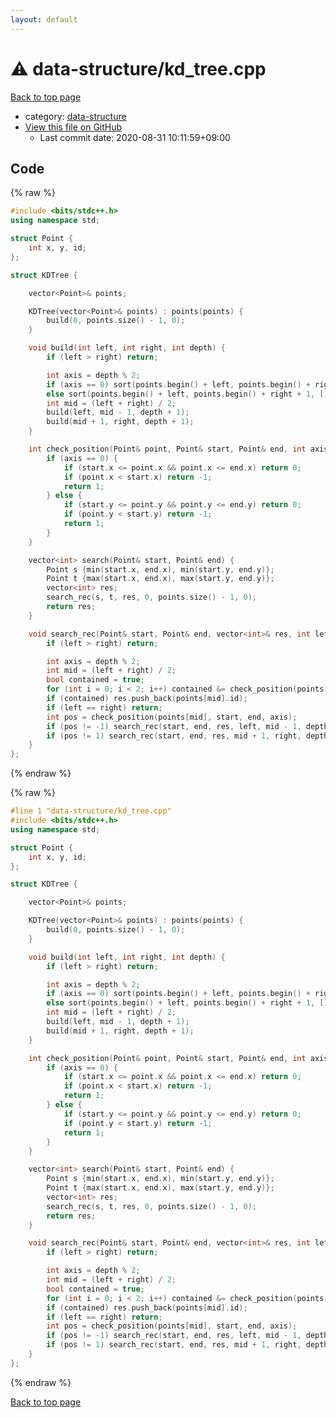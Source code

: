 ```yaml
---
layout: default
---
```


<!-- mathjax config similar to math.stackexchange -->
<script type="text/javascript" async
  src="https://cdnjs.cloudflare.com/ajax/libs/mathjax/2.7.5/MathJax.js?config=TeX-MML-AM_CHTML">
</script>
<script type="text/x-mathjax-config">
  MathJax.Hub.Config({
    TeX: { equationNumbers: { autoNumber: "AMS" }},
    tex2jax: {
      inlineMath: [ ['$','$'] ],
      processEscapes: true
    },
    "HTML-CSS": { matchFontHeight: false },
    displayAlign: "left",
    displayIndent: "2em"
  });
</script>

<script type="text/javascript" src="https://cdnjs.cloudflare.com/ajax/libs/jquery/3.4.1/jquery.min.js"></script>
<script src="https://cdn.jsdelivr.net/npm/jquery-balloon-js@1.1.2/jquery.balloon.min.js" integrity="sha256-ZEYs9VrgAeNuPvs15E39OsyOJaIkXEEt10fzxJ20+2I=" crossorigin="anonymous"></script>
<script type="text/javascript" src="../../assets/js/copy-button.js"></script>
<link rel="stylesheet" href="../../assets/css/copy-button.css" />


# :warning: data-structure/kd_tree.cpp

<a href="../../index.html">Back to top page</a>

* category: <a href="../../index.html#36397fe12f935090ad150c6ce0c258d4">data-structure</a>
* <a href="{{ site.github.repository_url }}/blob/master/data-structure/kd_tree.cpp">View this file on GitHub</a>
    - Last commit date: 2020-08-31 10:11:59+09:00




## Code

<a id="unbundled"></a>
{% raw %}
```cpp
#include <bits/stdc++.h>
using namespace std;

struct Point {
    int x, y, id;
};

struct KDTree {

    vector<Point>& points;

    KDTree(vector<Point>& points) : points(points) {
        build(0, points.size() - 1, 0);
    }

    void build(int left, int right, int depth) {
        if (left > right) return;

        int axis = depth % 2;
        if (axis == 0) sort(points.begin() + left, points.begin() + right + 1, [](const auto& p1, const auto& p2) { return p1.x < p2.x; });
        else sort(points.begin() + left, points.begin() + right + 1, [](const auto& p1, const auto& p2) { return p1.y < p2.y; });
        int mid = (left + right) / 2;
        build(left, mid - 1, depth + 1);
        build(mid + 1, right, depth + 1);
    }

    int check_position(Point& point, Point& start, Point& end, int axis) {
        if (axis == 0) {
            if (start.x <= point.x && point.x <= end.x) return 0;
            if (point.x < start.x) return -1;
            return 1;
        } else {
            if (start.y <= point.y && point.y <= end.y) return 0;
            if (point.y < start.y) return -1;
            return 1;
        }
    }

    vector<int> search(Point& start, Point& end) {
        Point s {min(start.x, end.x), min(start.y, end.y)};
        Point t {max(start.x, end.x), max(start.y, end.y)};
        vector<int> res;
        search_rec(s, t, res, 0, points.size() - 1, 0);
        return res;
    }

    void search_rec(Point& start, Point& end, vector<int>& res, int left, int right, int depth) {
        if (left > right) return;

        int axis = depth % 2;
        int mid = (left + right) / 2;
        bool contained = true;
        for (int i = 0; i < 2; i++) contained &= check_position(points[mid], start, end, i) == 0;
        if (contained) res.push_back(points[mid].id);
        if (left == right) return;
        int pos = check_position(points[mid], start, end, axis);
        if (pos != -1) search_rec(start, end, res, left, mid - 1, depth + 1);
        if (pos != 1) search_rec(start, end, res, mid + 1, right, depth + 1);
    }
};
```
{% endraw %}

<a id="bundled"></a>
{% raw %}
```cpp
#line 1 "data-structure/kd_tree.cpp"
#include <bits/stdc++.h>
using namespace std;

struct Point {
    int x, y, id;
};

struct KDTree {

    vector<Point>& points;

    KDTree(vector<Point>& points) : points(points) {
        build(0, points.size() - 1, 0);
    }

    void build(int left, int right, int depth) {
        if (left > right) return;

        int axis = depth % 2;
        if (axis == 0) sort(points.begin() + left, points.begin() + right + 1, [](const auto& p1, const auto& p2) { return p1.x < p2.x; });
        else sort(points.begin() + left, points.begin() + right + 1, [](const auto& p1, const auto& p2) { return p1.y < p2.y; });
        int mid = (left + right) / 2;
        build(left, mid - 1, depth + 1);
        build(mid + 1, right, depth + 1);
    }

    int check_position(Point& point, Point& start, Point& end, int axis) {
        if (axis == 0) {
            if (start.x <= point.x && point.x <= end.x) return 0;
            if (point.x < start.x) return -1;
            return 1;
        } else {
            if (start.y <= point.y && point.y <= end.y) return 0;
            if (point.y < start.y) return -1;
            return 1;
        }
    }

    vector<int> search(Point& start, Point& end) {
        Point s {min(start.x, end.x), min(start.y, end.y)};
        Point t {max(start.x, end.x), max(start.y, end.y)};
        vector<int> res;
        search_rec(s, t, res, 0, points.size() - 1, 0);
        return res;
    }

    void search_rec(Point& start, Point& end, vector<int>& res, int left, int right, int depth) {
        if (left > right) return;

        int axis = depth % 2;
        int mid = (left + right) / 2;
        bool contained = true;
        for (int i = 0; i < 2; i++) contained &= check_position(points[mid], start, end, i) == 0;
        if (contained) res.push_back(points[mid].id);
        if (left == right) return;
        int pos = check_position(points[mid], start, end, axis);
        if (pos != -1) search_rec(start, end, res, left, mid - 1, depth + 1);
        if (pos != 1) search_rec(start, end, res, mid + 1, right, depth + 1);
    }
};

```
{% endraw %}

<a href="../../index.html">Back to top page</a>

